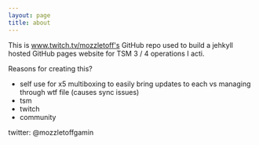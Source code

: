```yaml
---
layout: page
title: about
---
```


This is www.twitch.tv/mozzletoff's GitHub repo used to build a jehkyll hosted GitHub pages website for TSM 3 / 4 operations I acti.

Reasons for creating this?
- self use for x5 multiboxing to easily bring updates to each vs managing through wtf file (causes sync issues)
- tsm
- twitch
- community

twitter: @mozzletoffgamin

